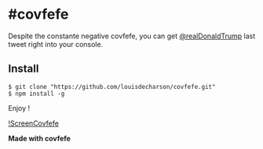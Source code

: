 # #covfefe

Despite the constante negative covfefe, you can get [@realDonaldTrump](https://twitter.com/realDonaldTrump/) last tweet right into your console.

## Install
```
$ git clone "https://github.com/louisdecharson/covfefe.git"
$ npm install -g
```

Enjoy !

[!ScreenCovfefe](screenshot.png)

**Made with covfefe**
